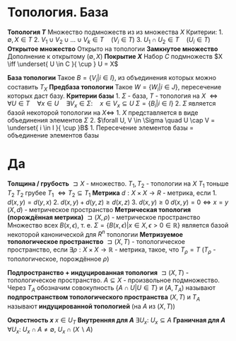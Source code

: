 # Топология. База
**Топология $T$**
	Множество подмножеств из из множества $X$
	Критерии:
		1. $\emptyset, X \in T$
		2. $V_{1} \cup V_{2} \cup \ldots \cup V_{k} \in T  \quad (V_{i} \in T)$
		3. $U_{1} \cap U_{2} \in T \quad \left( U_{i} \in T \right)$
**Открытое множество**
	Открыто на топологии
**Замкнутое множество**
	Дополнение к открытому ($\emptyset, X$)
**Покрытие $X$**
	Набор $C$ подмножеств $X \iff \underset{ U \in C }{ \cup } U = X$

**База топологии**
	Такое $B = \{ V_{i} | i \in I \}$, из объединения которых можно составить $T_{X}$
**Предбаза топологии**
	Такое $W = \left\{ W_{i} | i \in J \right\}$, пересечение которых даст базу.
**Критерии базы**
	1. $\Sigma$ - база, $T$ - топология на $X$
		$\iff \forall U \in T  \quad  \forall x \in U  \quad  \exists V_{x} \in \Sigma:  \quad  x \in V_{x} \subseteq U$
		$\Sigma = \left\{ B_i | i \in I \right\}$
	2. $\Sigma$ является базой некоторой топологии на $X\iff$
		1. $X$ представляется в виде объединения элементов $\Sigma$
		2. $\forall U, V \in \Sigma  \quad  U \cap V = \underset{ i \in I }{ \cup }B$
			1. Пересечение элементов базы = объединение элементов базы
# Да
**Толщина / грубость**
	$\sqsupset X$ - множество.
	$T_{1}, T_{2}$ - топологии на $X$
	$T_{1}$ тоньше $T_{2}$
	$T_{2}$ грубее $T_{1}$
	$\iff T_{2} \subseteq T_{1}$
**Метрика**
	$d:X \times X\to R$ - метрика, если
	1. $d(x, y) = d(y, x)$
	2. $d(x, y) + d(y, z) \ge d(x, z)$
	3. $d(x, y) \ge 0$
		$d(x, y) = 0 \iff x = y$
$(X, d)$ - метрическое пространство
**Метрическая топология (порождённая метрика)**
	$\sqsupset (X, \rho)$ - метрическое пространство
	Множество всех $B(x, \epsilon)$, т. е. $\Sigma = \left\{ B(x, \epsilon) | x \in X, \epsilon > 0 \in \mathbb{R} \right\}$
	является базой некоторой канонической для $R^{n}$  топологии
**Метризуемое топологическое пространство**
	$\sqsupset (X, T)$ - топологическое пространство, если $\exists \rho: X \times X \to \mathbb{R}$ - метрика,
	такое, что $T_{\rho} = T$ ($T_{\rho}$ - топологическое, порождённое $\rho$)

**Подпространство + индуцированная топология**
	$\sqsupset (X, T)$ - топологическое пространство.
	$A \subseteq X$ - произвольное подмножество.
	Через $T_{A}$ обозначим совокупность $\left\{ A \cap U | U \in T \right\}$
	и $(A, T_{A})$ называют **подпространством топологического пространства** $(X, T)$
	и $T_{A}$ называют **индуцированной топологией** (на $A$ из $(X, T)$)

**Окрестность $x$**
	$x \in U_{T}$
**Внутренняя для $A$**
	$\exists U_{x}:\ U_{x} \subseteq A$
**Граничная для $A$**
	$\forall U_{x}:\ U_{x} \cap A \neq \emptyset,\ U_{x} \cap \left( X \backslash A \right)$